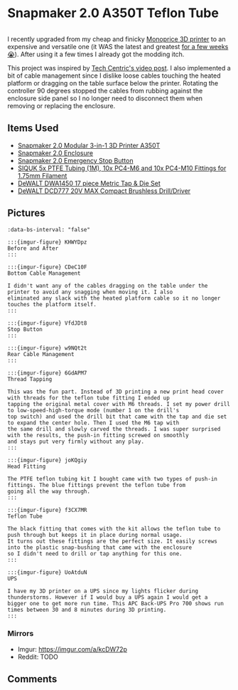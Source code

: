 # Snapmaker 2.0 A350T Teflon Tube

```{tags} 3d-printing
```

I recently upgraded from my cheap and finicky [Monoprice 3D printer](../../3d_printer_mpms2.md) to an expensive and versatile
one (it WAS the latest and greatest [for a few weeks 😭](https://snapmaker.com/snapmaker-artisan)). After using it a few
times I already got the modding itch.

This project was inspired by [Tech Centric's video post](https://www.youtube.com/watch?v=-lo55eJFlio). I also implemented a
bit of cable management since I dislike loose cables touching the heated platform or dragging on the table surface below the
printer. Rotating the controller 90 degrees stopped the cables from rubbing against the enclosure side panel so I no longer
need to disconnect them when removing or replacing the enclosure.

## Items Used

* [Snapmaker 2.0 Modular 3-in-1 3D Printer A350T](https://snapmaker.com/snapmaker-2)
* [Snapmaker 2.0 Enclosure](https://snapmaker.com/snapmaker-2-enclosure-air-purifier#enclosure)
* [Snapmaker 2.0 Emergency Stop Button](https://us.snapmaker.com/products/snapmaker-2-0-emergency-stop-button)
* [SIQUK 5x PTFE Tubing (1M), 10x PC4-M6 and 10x PC4-M10 Fittings for 1.75mm Filament](https://www.amazon.com/gp/product/B07PV8754Z/)
* [DeWALT DWA1450 17 piece Metric Tap & Die Set](https://www.amazon.com/DEWALT-DWA1450-METRIC-TAP-DIE/dp/B00LP4C648)
* [DeWALT DCD777 20V MAX Compact Brushless Drill/Driver](https://www.dewalt.com/product/dcd777c2/20v-max-compact-brushless-drilldriver)

## Pictures

```{carousel}
:data-bs-interval: "false"

:::{imgur-figure} KHWYDpz
Before and After
:::

:::{imgur-figure} CDeC10F
Bottom Cable Management

I didn't want any of the cables dragging on the table under the printer to avoid any snagging when moving it. I also
eliminated any slack with the heated platform cable so it no longer touches the platform itself.
:::

:::{imgur-figure} VfdJDt8
Stop Button
:::

:::{imgur-figure} w9NQt2t
Rear Cable Management
:::

:::{imgur-figure} 6GdAPM7
Thread Tapping

This was the fun part. Instead of 3D printing a new print head cover with threads for the teflon tube fitting I ended up
tapping the original metal cover with M6 threads. I set my power drill to low-speed-high-torque mode (number 1 on the drill's
top switch) and used the drill bit that came with the tap and die set to expand the center hole. Then I used the M6 tap with
the same drill and slowly carved the threads. I was super surprised with the results, the push-in fitting screwed on smoothly
and stays put very firmly without any play.
:::

:::{imgur-figure} joKQgiy
Head Fitting

The PTFE teflon tubing kit I bought came with two types of push-in fittings. The blue fittings prevent the teflon tube from
going all the way through.
:::

:::{imgur-figure} f3CX7MR
Teflon Tube

The black fitting that comes with the kit allows the teflon tube to push through but keeps it in place during normal usage.
It turns out these fittings are the perfect size. It easily screws into the plastic snap-bushing that came with the enclosure
so I didn't need to drill or tap anything for this one.
:::

:::{imgur-figure} UoAtduN
UPS

I have my 3D printer on a UPS since my lights flicker during thunderstorms. However if I would buy a UPS again I would get a
bigger one to get more run time. This APC Back-UPS Pro 700 shows run times between 30 and 8 minutes during 3D printing.
:::
```

### Mirrors

* Imgur: https://imgur.com/a/kcDW72p
* Reddit: TODO

## Comments

```{disqus}
```
